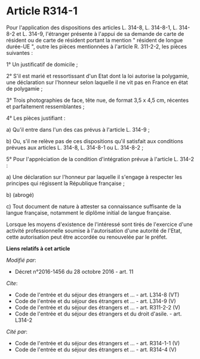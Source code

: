 # Article R314-1

Pour l'application des dispositions des articles L. 314-8, L. 314-8-1, L. 314-8-2 et L. 314-9, l'étranger présente à l'appui
de sa demande de carte de résident ou de carte de résident portant la mention " résident de longue durée-UE ", outre les
pièces mentionnées à l'article R. 311-2-2, les pièces suivantes : 

1° Un justificatif de domicile ; 

2° S'il est marié et ressortissant d'un Etat dont la loi autorise la polygamie, une déclaration sur l'honneur selon laquelle
il ne vit pas en France en état de polygamie ; 

3° Trois photographies de face, tête nue, de format 3,5 x 4,5 cm, récentes et parfaitement ressemblantes ; 

4° Les pièces justifiant : 

a) Qu'il entre dans l'un des cas prévus à l'article L. 314-9 ; 

b) Ou, s'il ne relève pas de ces dispositions qu'il satisfait aux conditions prévues aux articles L. 314-8, L. 314-8-1 ou L.
314-8-2 ; 

5° Pour l'appréciation de la condition d'intégration prévue à l'article L. 314-2 : 

a) Une déclaration sur l'honneur par laquelle il s'engage à respecter les principes qui régissent la République française ; 

b) (abrogé) 

c) Tout document de nature à attester sa connaissance suffisante de la langue française, notamment le diplôme initial de
langue française. 

Lorsque les moyens d'existence de l'intéressé sont tirés de l'exercice d'une activité professionnelle soumise à
l'autorisation d'une autorité de l'Etat, cette autorisation peut être accordée ou renouvelée par le préfet.

**Liens relatifs à cet article**

_Modifié par_:

  - Décret n°2016-1456 du 28 octobre 2016 - art. 11

_Cite_:

  - Code de l'entrée et du séjour des étrangers et ... - art. L314-8 (VT)
  - Code de l'entrée et du séjour des étrangers et ... - art. L314-9 (V)
  - Code de l'entrée et du séjour des étrangers et ... - art. R311-2-2 (V)
  - Code de l'entrée et du séjour des étrangers et du droit d'asile. - art. L314-2

_Cité par_:

  - Code de l'entrée et du séjour des étrangers et ... - art. R314-1-1 (V)
  - Code de l'entrée et du séjour des étrangers et ... - art. R314-4 (V)
